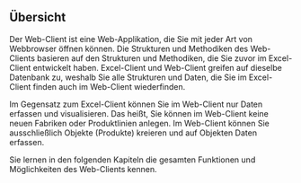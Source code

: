 ## Übersicht 

Der Web-Client ist eine Web-Applikation, die Sie mit jeder Art von Webbrowser öffnen können. Die Strukturen und Methodiken des Web-Clients basieren auf den Strukturen und Methodiken, die Sie zuvor im Excel-Client entwickelt haben. Excel-Client und Web-Client greifen auf dieselbe Datenbank zu, weshalb Sie alle Strukturen und Daten, die Sie im Excel-Client finden auch im Web-Client wiederfinden. 

Im Gegensatz zum Excel-Client können Sie im Web-Client nur Daten erfassen und visualisieren. Das heißt, Sie können im Web-Client keine neuen Fabriken oder Produktlinien anlegen. Im Web-Client können Sie ausschließlich Objekte (Produkte) kreieren und auf Objekten Daten erfassen.

Sie lernen in den folgenden Kapiteln die gesamten Funktionen und Möglichkeiten des Web-Clients kennen.